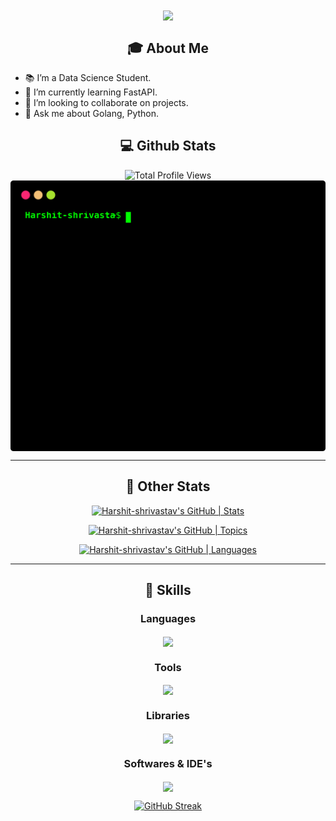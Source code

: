 <div align="center">
  <a href="https://github.com/Harshit-shrivastav">
    <img align="center" src="https://github-widgetbox.vercel.app/api/profile?username=Harshit-shrivastav&data=followers,repositories,stars,commits&theme=serika" />
  </a>
</div>

<h2 align="center">🎓 About Me</h2>
<ul>
  <li>📚 I’m a Data Science Student.</li>
  <li>🌱 I’m currently learning FastAPI.</li>
  <li>👯 I’m looking to collaborate on projects.</li>
  <li>💬 Ask me about Golang, Python.</li>
</ul>


<h2 align="center">💻 Github Stats</h2>
<div align="center">
      <img src="https://img.shields.io/badge/dynamic/json?label=Total%20Profile%20Views&query=$.value&url=https://counter.itsharshit.workers.dev/" alt="Total Profile Views"/>
  
  <a href="https://github.com/Harshit-shrivastav">
    <img align="center" src="https://raw.githubusercontent.com/Harshit-shrivastav/silver-system/master/github_stats.svg" />
  </a>
</div>

---

<h2 align="center">📑 Other Stats</h2>

<div align="center">

[![Harshit-shrivastav's GitHub | Stats](https://stats.quine.sh/Harshit-shrivastav/github?theme=dark)](https://quine.sh?utm_source=widgets&utm_campaign=Harshit-shrivastav)
  
[![Harshit-shrivastav's GitHub | Topics](https://stats.quine.sh/Harshit-shrivastav/topics-over-time?theme=dark)](https://quine.sh?utm_source=widgets&utm_campaign=Harshit-shrivastav)

[![Harshit-shrivastav's GitHub | Languages](https://stats.quine.sh/Harshit-shrivastav/languages-over-time?theme=dark)](https://quine.sh?utm_source=widgets&utm_campaign=Harshit-shrivastav)

---

<h2 align="center">💼 Skills</h2>

### Languages
<a href="https://github.com/Harshit-shrivastav">
  <img align="center" src="https://github-widgetbox.vercel.app/api/skills?languages=python,r,sql,html,css,go,bash,json,markdown&theme=serika&includeNames=true" />
</a>

### Tools
<a href="https://github.com/Harshit-shrivastav">
  <img align="center" src="https://github-widgetbox.vercel.app/api/skills?tools=git,docker,jupyter,powershell,markdown,firebase,mongodb,wordpress,vercel,redis,heroku,apache,aws&theme=serika&includeNames=true" />
</a>

### Libraries
<a href="https://github.com/Harshit-shrivastav">
  <img align="center" src="https://github-widgetbox.vercel.app/api/skills?libraries=tensorflow&theme=serika&includeNames=true" />
</a>

### Softwares & IDE's
<a href="https://github.com/Harshit-shrivastav">
  <img align="center" src="https://github-widgetbox.vercel.app/api/skills?software=linux,windows,vscode&theme=serika&includeNames=true" />
</a>

[![GitHub Streak](https://streak-stats.demolab.com?user=Harshit-shrivastav&theme=hacker&border_radius=10&date_format=j%20M%5B%20Y%5D)](https://git.io/streak-stats)

</div>
